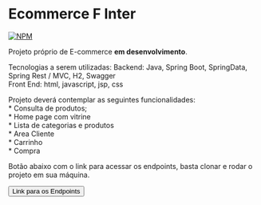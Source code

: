 
<h1>Ecommerce F Inter</h1>

<a href="https://github.com/jucatupinamba/e-commerce/blob/master/Licença">
<img src="https://camo.githubusercontent.com/a581cd1e13be14972f2eca7065fa686ab5718b9c233570190f92be36ed39664e/68747470733a2f2f696d672e736869656c64732e696f2f6e706d2f6c2f7265616374" alt="NPM" data-canonical-src="https://img.shields.io/npm/l/react" style="max-width: 100%;">
</a>


<p>Projeto próprio de E-commerce <strong>em desenvolvimento</strong>.</p>

<p>Tecnologias a serem utilizadas:
    Backend: Java, Spring Boot, SpringData, Spring Rest / MVC, H2, Swagger<br>
    Front End: html, javascript, jsp, css</p>
<p>Projeto deverá contemplar as seguintes funcionalidades: <br>
   * Consulta de produtos; <br>
   * Home page com vitrine <br>
   * Lista de categorias e produtos <br>
   * Area Cliente <br>
   * Carrinho <br>
   * Compra</p> 

   
   
   <p>Botão abaixo com o link para acessar os endpoints, basta clonar e rodar o projeto em sua máquina.</p>
    
    
<a href='http://localhost:8080/swagger-ui/index.html#/'><button>Link para os Endpoints</button></a>
